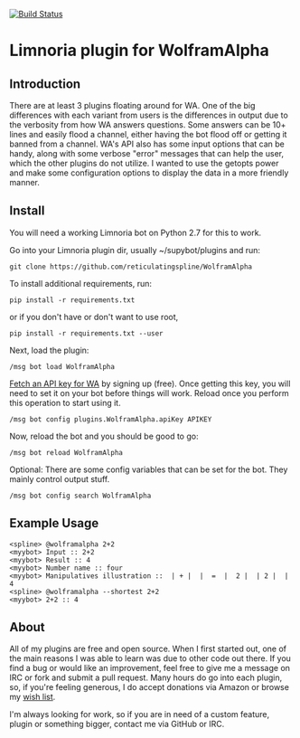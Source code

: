 [![Build Status](https://travis-ci.org/reticulatingspline/Supybot-WolframAlpha.svg?branch=master)](https://travis-ci.org/reticulatingspline/Supybot-WolframAlpha)

# Limnoria plugin for WolframAlpha

## Introduction

There are at least 3 plugins floating around for WA. One of the big differences with each variant from users
is the differences in output due to the verbosity from how WA answers questions. Some answers can be
10+ lines and easily flood a channel, either having the bot flood off or getting it banned from a channel.
WA's API also has some input options that can be handy, along with some verbose "error" messages that can help
the user, which the other plugins do not utilize. I wanted to use the getopts power and make some configuration
options to display the data in a more friendly manner.

## Install

You will need a working Limnoria bot on Python 2.7 for this to work.

Go into your Limnoria plugin dir, usually ~/supybot/plugins and run:

```
git clone https://github.com/reticulatingspline/WolframAlpha
```

To install additional requirements, run:

```
pip install -r requirements.txt 
```

or if you don't have or don't want to use root, 

```
pip install -r requirements.txt --user
```

Next, load the plugin:

```
/msg bot load WolframAlpha
```

[Fetch an API key for WA](http://products.wolframalpha.com/developers/) by signing up (free).
Once getting this key, you will need to set it on your bot before things will work.
Reload once you perform this operation to start using it.

```
/msg bot config plugins.WolframAlpha.apiKey APIKEY
```

Now, reload the bot and you should be good to go:

```
/msg bot reload WolframAlpha
```

Optional: There are some config variables that can be set for the bot. They mainly control output stuff.

```
/msg bot config search WolframAlpha
```

## Example Usage

```
<spline> @wolframalpha 2+2
<myybot> Input :: 2+2
<myybot> Result :: 4
<myybot> Number name :: four
<myybot> Manipulatives illustration ::  | + |  |  =  |  2 |  | 2 |  | 4
<spline> @wolframalpha --shortest 2+2
<myybot> 2+2 :: 4
```

## About

All of my plugins are free and open source. When I first started out, one of the main reasons I was
able to learn was due to other code out there. If you find a bug or would like an improvement, feel
free to give me a message on IRC or fork and submit a pull request. Many hours do go into each plugin,
so, if you're feeling generous, I do accept donations via Amazon or browse my [wish list](http://amzn.com/w/380JKXY7P5IKE).

I'm always looking for work, so if you are in need of a custom feature, plugin or something bigger, contact me via GitHub or IRC.
